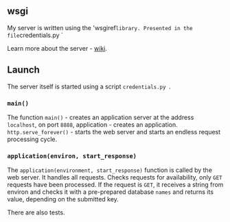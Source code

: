 ## wsgi

My server is written using the 'wsgiref` library. Presented in the file `credentials.py `

Learn more about the server - [wiki](https://en.wikipedia.org/wiki/Web_Server_Gateway_Interface ).


## Launch

The server itself is started using a script `credentials.py `.


### `main()`

The function `main()` - creates an application server at the address `localhost`, on port `8888`, application - creates an application. `http.serve_forever()` - starts the web server and starts an endless request processing cycle.


### `application(environ, start_response)`

The `application(environment, start_response)` function is called by the web server. It handles all requests. Checks requests for availability, only `GET` requests have been processed.
If the request is `GET`, it receives a string from environ and checks it with a pre-prepared database `names` and returns its value, depending on the submitted key.

There are also tests.

